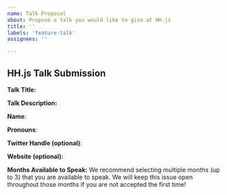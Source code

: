 ```yaml
---
name: Talk Proposal
about: Propose a talk you would like to give at HH.js
title: ''
labels: 'feature-talk'
assignees: ''

---
```


## HH.js Talk Submission

**Talk Title:**

**Talk Description:**

**Name**:

**Pronouns**:

**Twitter Handle (optional)**:

**Website (optional):**

**Months Available to Speak:** We recommend selecting multiple months (up to 3) that you are available to speak. We will keep this issue open throughout those months if you are not accepted the first time!
